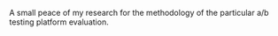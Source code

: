 A small peace of my research for the methodology of the particular a/b testing platform evaluation.
